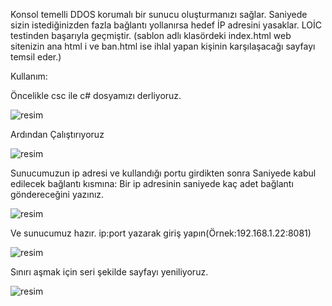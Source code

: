 Konsol temelli DDOS korumalı bir sunucu oluşturmanızı sağlar.
Saniyede sizin istediğinizden fazla bağlantı yollanırsa hedef İP adresini yasaklar.
LOİC testinden başarıyla geçmiştir.
(sablon adlı klasördeki index.html web sitenizin ana html i ve ban.html ise ihlal yapan kişinin karşılaşacağı sayfayı temsil eder.)

Kullanım:

Öncelikle csc ile c# dosyamızı derliyoruz.

![resim](https://github.com/user-attachments/assets/cd0feff2-53c4-4919-857f-2962f875f210)

Ardından Çalıştırıyoruz 

![resim](https://github.com/user-attachments/assets/56071b82-0bf7-4e4d-8bb0-b163bb783117)


Sunucumuzun ip adresi ve kullandığı portu girdikten sonra Saniyede kabul edilecek bağlantı kısmına:
Bir ip adresinin saniyede kaç adet bağlantı göndereceğini yazınız.

![resim](https://github.com/user-attachments/assets/a07931a3-49f9-4c49-b88f-bea8f91d6096)

Ve sunucumuz hazır.
ip:port yazarak giriş yapın(Örnek:192.168.1.22:8081)

![resim](https://github.com/user-attachments/assets/2760f4e7-78f4-4bbb-9af6-ca0862b48a06)

Sınırı aşmak için seri şekilde sayfayı yeniliyoruz.

![resim](https://github.com/user-attachments/assets/c8b75848-abe0-42d4-ba0c-c3e44a499bd8)


